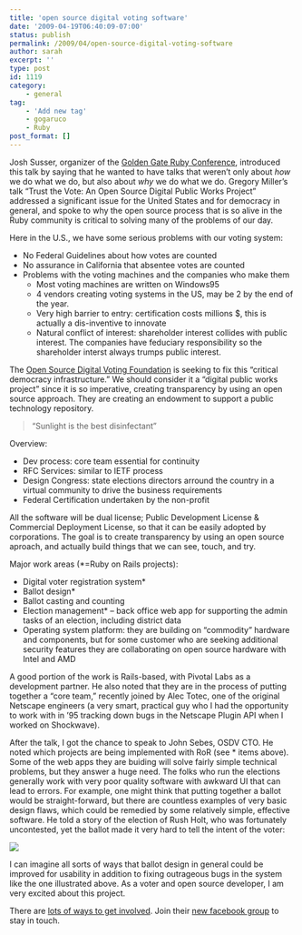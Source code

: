 ```yaml
---
title: 'open source digital voting software'
date: '2009-04-19T06:40:09-07:00'
status: publish
permalink: /2009/04/open-source-digital-voting-software
author: sarah
excerpt: ''
type: post
id: 1119
category:
    - general
tag:
    - 'Add new tag'
    - gogaruco
    - Ruby
post_format: []
---
```

Josh Susser, organizer of the [Golden Gate Ruby Conference](http://gogaruco.com), introduced this talk by saying that he wanted to have talks that weren’t only about *how* we do what we do, but also about *why* we do what we do. Gregory Miller’s talk “Trust the Vote: An Open Source Digital Public Works Project” addressed a significant issue for the United States and for democracy in general, and spoke to why the open source process that is so alive in the Ruby community is critical to solving many of the problems of our day.

Here in the U.S., we have some serious problems with our voting system:

- No Federal Guidelines about how votes are counted
- No assurance in California that absentee votes are counted
- Problems with the voting machines and the companies who make them 
  - Most voting machines are written on Windows95
  - 4 vendors creating voting systems in the US, may be 2 by the end of the year.
  - Very high barrier to entry: certification costs millions $, this is actually a dis-inventive to innovate
  - Natural conflict of interest: shareholder interest collides with public interest. The companies have feduciary responsibility so the shareholder interst always trumps public interest.

The [Open Source Digital Voting Foundation](http://www.osdv.org/) is seeking to fix this “critical democracy infrastructure.” We should consider it a “digital public works project” since it is so imperative, creating transparency by using an open source approach. They are creating an endowment to support a public technology repository.

> “Sunlight is the best disinfectant”

Overview:

- Dev process: core team essential for continuity
- RFC Services: similar to IETF process
- Design Congress: state elections directors arround the country in a virtual community to drive the business requirements
- Federal Certification undertaken by the non-profit

All the software will be dual license; Public Development License &amp; Commercial Deployment License, so that it can be easily adopted by corporations. The goal is to create transparency by using an open source aproach, and actually build things that we can see, touch, and try.

Major work areas (\*=Ruby on Rails projects):

- Digital voter registration system\*
- Ballot design\*
- Ballot casting and counting
- Election management\* – back office web app for supporting the admin tasks of an election, including district data
- Operating system platform: they are building on “commodity” hardware and components, but for some customer who are seeking additional security features they are collaborating on open source hardware with Intel and AMD

A good portion of the work is Rails-based, with Pivotal Labs as a development partner. He also noted that they are in the process of putting together a “core team,” recently joined by Alec Totec, one of the original Netscape engineers (a very smart, practical guy who I had the opportunity to work with in ’95 tracking down bugs in the Netscape Plugin API when I worked on Shockwave).

After the talk, I got the chance to speak to John Sebes, OSDV CTO. He noted which projects are being implemented with RoR (see \* items above). Some of the web apps they are buiding will solve fairly simple technical problems, but they answer a huge need. The folks who run the elections generally work with very poor quality software with awkward UI that can lead to errors. For example, one might think that putting together a ballot would be straight-forward, but there are countless examples of very basic design flaws, which could be remedied by some relatively simple, effective software. He told a story of the election of Rush Holt, who was fortunately uncontested, yet the ballot made it very hard to tell the intent of the voter:

![](http://feministphilosophers.files.wordpress.com/2008/05/ballot-detail.jpg)

I can imagine all sorts of ways that ballot design in general could be improved for usability in addition to fixing outrageous bugs in the system like the one illustrated above. As a voter and open source developer, I am very excited about this project.

There are [lots of ways to get involved](http://www.osdv.org/get). Join their [new facebook group](http://www.facebook.com/group.php?gid=2434315512) to stay in touch.